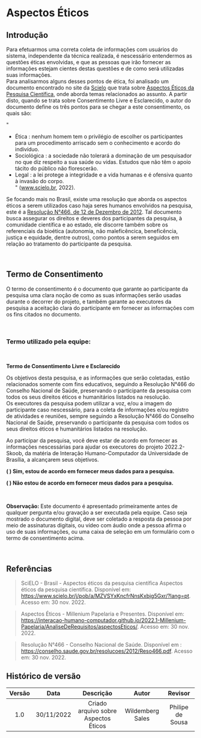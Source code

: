 # Aspectos Éticos

## Introdução
Para efetuarmos uma correta coleta de informações com usuários do sistema, independente da técnica realizada, é nescessário entendermos as questões éticas envolvidas, e que as pessoas que irão fornecer as informações estejam cientes destas questões e de como será utilizadas suas informações.  
Para analisarmos alguns desses pontos de ética, foi analisado um documento encontrado no site da [Scielo](www.scielo.br) que trata sobre [Aspectos Éticos da Pesquisa Científica](https://www.scielo.br/j/pob/a/MZVSYxKncfrNnsKxbjg5Gxr/?lang=pt), onde aborda temas relacionados ao assunto. A partir disto, quando se trata sobre Consentimento Livre e Esclarecido, o autor do documento define os três pontos para se chegar a este consentimento, os quais são: 

"
- Ética : nenhum homem tem o privilégio de escolher os participantes para um procedimento arriscado sem o conhecimento e acordo do indivíduo.  
- Sociológica : a sociedade não tolerará a dominação de um pesquisador no que diz respeito a sua saúde ou vidas. Estudos que não têm o apoio tácito do público não florescerão.   
- Legal : a lei protege a integridade e a vida humanas e é ofensiva quanto à invasão do corpo.  
" (www.scielo.br, 2022).

Se focando mais no Brasil, existe uma resolução que aborda os aspectos éticos a serem utilizados caso haja seres humanos envolvidos na pesquisa, este é a [Resolução N°466, de 12 de Dezembro de 2012](https://conselho.saude.gov.br/resolucoes/2012/Reso466.pdf). Tal documento busca assegurar os direitos e deveres dos participantes da pesquisa, à comunidade científica e ao estado, ele discorre também sobre os  referenciais da bioética (autonomia, não maleficêncica, beneficência, justiça e equidade, dentre outros), como pontos a serem seguidos em relação ao tratamento do participante da pesquisa.   

</br>

## Termo de Consentimento

O termo de consentimento é o documento que garante ao participante da pesquisa uma clara noção de como as suas informações serão usadas durante o decorrer do projeto, e também garante ao executores da pesquisa a aceitação clara do participante em fornecer as informações com os fins citados no documento.

</br>

### **Termo utilizado pela equipe:**

</br>

**Termo de Consentimento Livre e Esclarecido**

Os objetivos desta pesquisa, e as informações que serão coletadas, estão relacionados somente com fins educativos, seguindo a Resolução N°466 do Conselho Nacional de Saúde, preservando o participante da pesquisa com todos os seus direitos éticos e humanitários listados na resolução.  
Os executores da pesquisa podem utilizar a voz, e/ou a imagem do participante caso nescessário, para a coleta de informações e/ou registro de atividades e reuniões, sempre seguindo a Resolução N°466 do Conselho Nacional de Saúde, preservando o participante da pesquisa com todos os seus direitos éticos e humanitários listados na resolução.  

Ao participar da pesquisa, você deve estar de acordo em fornecer as informações nescessárias para ajudar os executores do projeto 2022.2-Skoob, da matéria de Interação Humano-Computador da Universidade de Brasília, a alcançarem seus objetivos.

**( ) Sim, estou de acordo em fornecer meus dados para a pesquisa.**

**( ) Não estou de acordo em fornecer meus dados para a pesquisa.**

</br> 

**Observação:** Este documento é apresentado primeiramente antes de qualquer pergunta e/ou gravação a ser executada pela equipe. Caso seja mostrado o documento digital, deve ser coletado a resposta da pessoa por meio de assinaturas digitais, ou vídeo com áudio onde a pessoa afirma o uso de suas informações, ou uma caixa de seleção em um formulário com o termo de consentimento acima. 

</br>

## Referências
> SciELO - Brasil - Aspectos éticos da pesquisa científica Aspectos éticos da pesquisa científica.  Disponível em: <https://www.scielo.br/j/pob/a/MZVSYxKncfrNnsKxbjg5Gxr/?lang=pt>. Acesso em: 30 nov. 2022.  

>Aspectos Éticos - Millenium Papelaria e Presentes.  Disponível em: <https://interacao-humano-computador.github.io/2022.1-Millenium-Papelaria/AnaliseDeRequisitos/aspectosEticos/>. Acesso em: 30 nov. 2022.  

> Resolução N°466 - Conselho Nacional de Saúde. Disponível em : <https://conselho.saude.gov.br/resolucoes/2012/Reso466.pdf>. Acesso em: 30 nov. 2022.

## Histórico de versão
| Versão |    Data    |                                    Descrição                                    | Autor  | Revisor |
| :----: | :--------: | :-----------------------------------------------------------------------------: | :----: | :-----: |
| 1.0 | 30/11/2022 | Criado arquivo sobre Aspectos Éticos | Wildemberg Sales | Philipe de Sousa |